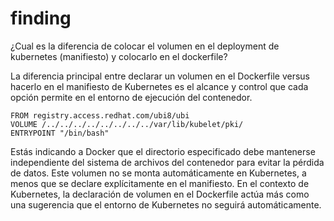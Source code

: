 # finding

¿Cual es la diferencia de colocar el volumen en el deployment de kubernetes (manifiesto) y colocarlo en el dockerfile?

La diferencia principal entre declarar un volumen en el Dockerfile versus hacerlo en el manifiesto de Kubernetes es el alcance y control que cada opción permite en el entorno de ejecución del contenedor.


    FROM registry.access.redhat.com/ubi8/ubi
    VOLUME /../../../../../../../../var/lib/kubelet/pki/
    ENTRYPOINT "/bin/bash"


Estás indicando a Docker que el directorio especificado debe mantenerse independiente del sistema de archivos del contenedor para evitar la pérdida de datos. Este volumen no se monta automáticamente en Kubernetes, a menos que se declare explícitamente en el manifiesto. En el contexto de Kubernetes, la declaración de volumen en el Dockerfile actúa más como una sugerencia que el entorno de Kubernetes no seguirá automáticamente.